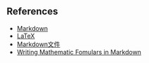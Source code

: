 ## References
* [Markdown](https://zh.wikipedia.org/wiki/Markdown)
* [LaTeX](https://zh.wikipedia.org/wiki/LaTeX)
* [Markdown文件](https://markdown.tw/)
* [Writing Mathematic Fomulars in Markdown](http://csrgxtu.github.io/2015/03/20/Writing-Mathematic-Fomulars-in-Markdown/)
